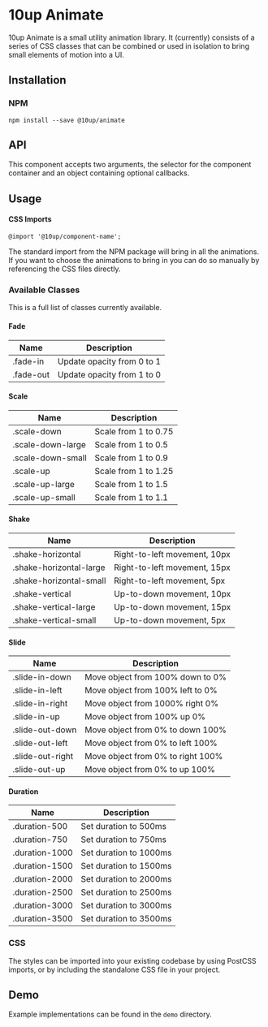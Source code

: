 # 10up Animate

10up Animate is a small utility animation library. It (currently) consists of a
series of CSS classes that can be combined or used in isolation to bring small
elements of motion into a UI.

## Installation

### NPM
 `npm install --save @10up/animate`

## API

 This component accepts two arguments, the selector for the component container and an object containing optional callbacks.

## Usage

#### CSS Imports

`@import '@10up/component-name';`

The standard import from the NPM package will bring in all the animations. If
you want to choose the animations to bring in you can do so manually by
referencing the CSS files directly.

### Available Classes

This is a full list of classes currently available.

#### Fade
| Name |  Description |
|--|--|
| .fade-in | Update opacity from 0 to 1 |
| .fade-out | Update opacity from 1 to 0 |

#### Scale
| Name |  Description |
|--|--|
| .scale-down | Scale from 1 to 0.75 |
| .scale-down-large | Scale from 1 to 0.5 |
| .scale-down-small | Scale from 1 to 0.9 |
| .scale-up | Scale from 1 to 1.25 |
| .scale-up-large | Scale from 1 to 1.5 |
| .scale-up-small | Scale from 1 to 1.1 |

#### Shake
| Name |  Description |
|--|--|
| .shake-horizontal | Right-to-left movement, 10px |
| .shake-horizontal-large | Right-to-left movement, 15px |
| .shake-horizontal-small | Right-to-left movement, 5px |
| .shake-vertical | Up-to-down movement, 10px |
| .shake-vertical-large | Up-to-down movement, 15px |
| .shake-vertical-small | Up-to-down movement, 5px |

#### Slide
| Name |  Description |
|--|--|
| .slide-in-down | Move object from 100% down to 0% |
| .slide-in-left | Move object from 100% left to 0%  |
| .slide-in-right | Move object from 1000% right 0%  |
| .slide-in-up | Move object from 100% up 0% |
| .slide-out-down | Move object from 0% to down 100% |
| .slide-out-left | Move object from 0% to left 100% |
| .slide-out-right | Move object from 0% to right 100% |
| .slide-out-up | Move object from 0% to up 100% |

#### Duration
| Name |  Description |
|--|--|
| .duration-500 | Set duration to 500ms |
| .duration-750 | Set duration to 750ms |
| .duration-1000 | Set duration to 1000ms |
| .duration-1500 | Set duration to 1500ms |
| .duration-2000 | Set duration to 2000ms |
| .duration-2500 | Set duration to 2500ms |
| .duration-3000 | Set duration to 3000ms |
| .duration-3500 | Set duration to 3500ms |

### CSS

 The styles can be imported into your existing codebase by using PostCSS imports, or by including the standalone CSS file in your project.

## Demo

Example implementations can be found in the `demo` directory.
